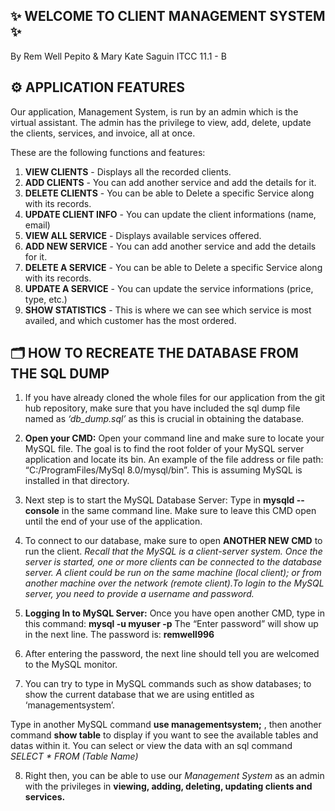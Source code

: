 ## ✨ WELCOME TO CLIENT MANAGEMENT SYSTEM ✨  
By Rem Well Pepito & Mary Kate Saguin
ITCC 11.1 - B

## ⚙️ APPLICATION FEATURES
Our application, Management System, is run by an admin which is the virtual assistant.
The admin has the privilege to view, add, delete, update the clients, services, and invoice, all at once.

These are the following functions and features:
1. **VIEW CLIENTS** - Displays all the recorded clients.
2. **ADD CLIENTS** - You can add another service and add the details for it.
3. **DELETE CLIENTS** - You can be able to Delete a specific Service along with its records.
4. **UPDATE CLIENT INFO** - You can update the client informations (name, email)
5. **VIEW ALL SERVICE** - Displays available services offered.
6. **ADD NEW SERVICE** - You can add another service and add the details for it.
7. **DELETE A SERVICE** - You can be able to Delete a specific Service along with its records.
8. **UPDATE A SERVICE** - You can update the service informations (price, type, etc.)
9. **SHOW STATISTICS** - This is where we can see which service is most availed, and which customer has the most ordered.


## 🗂️ HOW TO RECREATE THE DATABASE FROM THE SQL DUMP
1. If you have already cloned the whole files for our application from the git hub repository, make sure that you have included the sql dump file named as *‘db_dump.sql’* as this is crucial in obtaining the database.

2. **Open your CMD:** Open your command line and make sure to locate your MySQL file. The goal is to find the root folder of your MySQL server application and locate its bin. An example of the file address or file path: “C:/ProgramFiles/MySql 8.0/mysql/bin”. This is assuming MySQL is installed in that directory.

3. Next step is to start the MySQL Database Server: Type in **mysqld --console** in the same command line. Make sure to leave this CMD open until the end of your use of the application.

4. To connect to our database, make sure to open **ANOTHER NEW CMD** to run the client. *Recall that the MySQL is a client-server system. Once the server is started, one or more clients can be connected to the database server. A client could be run on the same machine (local client); or from another machine over the network (remote client).To login to the MySQL server, you need to provide a username and password.*

5. **Logging In to MySQL Server:** Once you have open another CMD, type in this command: **mysql -u myuser -p**
The “Enter password” will show up in the next line. The password is: **remwell996**

6. After entering the password, the next line should tell you are welcomed to the MySQL monitor.

7. You can try to type in MySQL commands such as show databases; to show the current database that we are using entitled as ‘managementsystem’. 

Type in another MySQL command **use managementsystem;** , then another command **show table** to display if you want to see the available tables and datas within it. You can select or view the data with an sql command *SELECT * FROM (Table Name)*

8. Right then, you can be able to use our *Management System* as an admin with the privileges in **viewing, adding, deleting, updating clients and services.**

